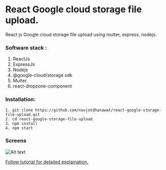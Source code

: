 # React Google cloud storage file upload.

React js Google cloud storage file upload using multer, express, nodejs.

### Software stack :
1. ReactJs
2. ExpressJs
3. Nodejs
4. @google-cloud/storage sdk
5. Multer
6. react-dropzone-component

### Installation:
```
1. git clone https://github.com/navjotdhanawat/react-google-storage-file-upload.git
2. cd react-google-storage-file-upload
3. npm install
4. npm start
```
### Screens

![Alt text](/blob/master/react-file-upload.png?raw=true "Optional Title")

[Follow tutorial for detailed explaination.](http://www.thenextfact.com/?p=607&preview=true)
